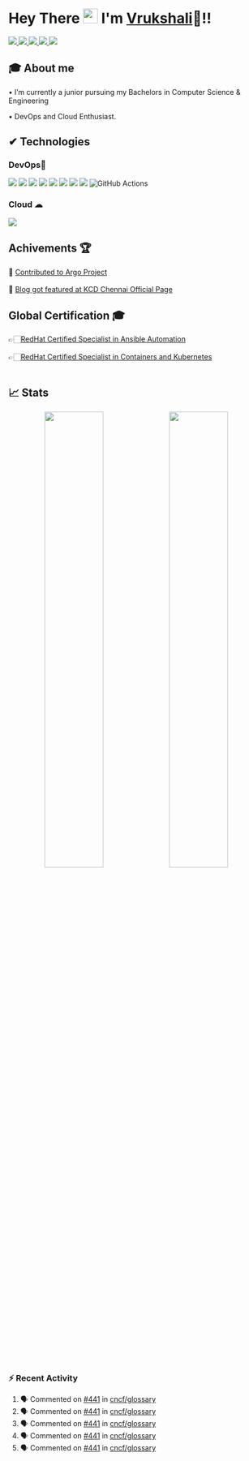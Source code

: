 #  Hey There <img src="https://github.com/TheDudeThatCode/TheDudeThatCode/blob/master/Assets/Hi.gif" width="29px"> I'm [Vrukshali](https://www.linkedin.com/in/vrukshali-torawane)🦥!!

<a href="https://www.linkedin.com/in/vrukshali-torawane">
  <img src="https://img.shields.io/badge/LinkedIn-0077B5?style=for-the-badge&logo=linkedin&logoColor=white" /> 
 </a> 
<a href="mailto:vrukshalitorawane@gmail.com">
  <img src="https://img.shields.io/badge/Gmail-D14836?style=for-the-badge&logo=gmail&logoColor=white"   />
</a>
<a href="https://twitter.com/vrukshali26">
  <img src="https://img.shields.io/badge/Twitter-1DA1F2?style=for-the-badge&logo=twitter&logoColor=white"   />
</a>
<a href="https://vrukshalitorawane.medium.com/">
  <img src="https://img.shields.io/badge/Medium-%23000000.svg?style=for-the-badge&logo=Medium&logoColor=white" />
</a>
<a href="https://www.youtube.com/channel/UCSch4za59t6N2kYfZH-B_YQ">
	<img src="https://img.shields.io/badge/YouTube-FF0000?style=for-the-badge&logo=youtube&logoColor=white" />
</a>
<br>

## 🎓 About me
• I’m currently a junior pursuing my Bachelors in Computer Science & Engineering <br />
<!-- • I'm [EX294 - Automation with Ansible - RedHat Certified Engineer](https://rhtapps.redhat.com/verify?certId=210-076-055) and [EX180 - RedHat Certified Specialist in Containers and Kubernetes](https://rhtapps.redhat.com/verify?certId=210-076-055)  <br /> -->
• DevOps and Cloud Enthusiast.


##  ✔ Technologies 

<!-- ### Languages⚡
<img src="https://img.shields.io/badge/Python-FFD43B?style=for-the-badge&logo=python&logoColor=darkgreen" /> <img src="https://img.shields.io/badge/Java-ED8B00?style=for-the-badge&logo=java&logoColor=white" />
 -->
### DevOps💙 
<img src="https://img.shields.io/badge/Ansible-000000?style=for-the-badge&logo=ansible&logoColor=white" /> <img src="https://img.shields.io/badge/Jenkins-D24939?style=for-the-badge&logo=Jenkins&logoColor=white" /> <img src="https://img.shields.io/badge/Docker-2CA5E0?style=for-the-badge&logo=docker&logoColor=white"> <img src="https://img.shields.io/badge/kubernetes-326ce5.svg?&style=for-the-badge&logo=kubernetes&logoColor=white"> <img src="https://img.shields.io/badge/Git-F05032?style=for-the-badge&logo=git&logoColor=white"> <img src="https://img.shields.io/badge/GitHub-100000?style=for-the-badge&logo=github&logoColor=white"> 
<img src="https://img.shields.io/badge/Linux-FCC624?style=for-the-badge&logo=linux&logoColor=black" /> <img src="https://img.shields.io/badge/terraform-%235835CC.svg?style=for-the-badge&logo=terraform&logoColor=white" /> 
![GitHub Actions](https://img.shields.io/badge/githubactions-%232671E5.svg?style=for-the-badge&logo=githubactions&logoColor=white)

### Cloud ☁
<img src="https://img.shields.io/badge/Amazon_AWS-232F3E?style=for-the-badge&logo=amazon-aws&logoColor=white" /> 
<!-- <img src="https://img.shields.io/badge/microsoft%20azure-0089D6?style=for-the-badge&logo=microsoft-azure&logoColor=white" />  -->

## Achivements 🏆

🚀 [Contributed to Argo Project](https://twitter.com/vrukshali26/status/1492142566510194688?s=20&t=mF-xV2oC4Eurs4KCNI7zKg) <br /><br />
🚀 [Blog got featured at KCD Chennai Official Page](https://twitter.com/kcdchennai/status/1495769039813365761?s=20&t=jDSYAcHQZjt8iL4TXv1Dlw)
<!-- ![visitors](https://profile-counter.glitch.me/Vrukshali-26/count.svg?align=center)  -->

## Global Certification 🎓

👉🏻[RedHat Certified Specialist in Ansible Automation](https://rhtapps.redhat.com/verify?certId=210-076-055) <br> <br>
👉🏻[RedHat Certified Specialist in Containers and Kubernetes](https://rhtapps.redhat.com/verify?certId=210-076-055) <br> <br>

## 📈 Stats
<p align="center">
	<img width="48%" src="https://github-readme-stats.vercel.app/api?username=Vrukshali-26&show_icons=true&theme=highcontrast" />
  <img width="48%" src="https://github-readme-streak-stats.herokuapp.com/?user=Vrukshali-26&theme=highcontrast" />
</p>

<!-- ![](https://activity-graph.herokuapp.com/graph?username=Vrukshali-26&theme=react-dark&hide_border=true) -->

### :zap: Recent Activity

<!--START_SECTION:activity-->
1. 🗣 Commented on [#441](https://github.com/cncf/glossary/issues/441) in [cncf/glossary](https://github.com/cncf/glossary)
2. 🗣 Commented on [#441](https://github.com/cncf/glossary/issues/441) in [cncf/glossary](https://github.com/cncf/glossary)
3. 🗣 Commented on [#441](https://github.com/cncf/glossary/issues/441) in [cncf/glossary](https://github.com/cncf/glossary)
4. 🗣 Commented on [#441](https://github.com/cncf/glossary/issues/441) in [cncf/glossary](https://github.com/cncf/glossary)
5. 🗣 Commented on [#441](https://github.com/cncf/glossary/issues/441) in [cncf/glossary](https://github.com/cncf/glossary)
<!--END_SECTION:activity-->


